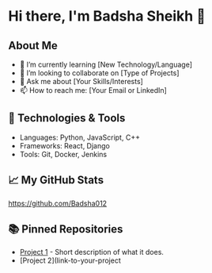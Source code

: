 # Hi there, I'm Badsha Sheikh 👋

## About Me
- 🌱 I’m currently learning [New Technology/Language]
- 👯 I’m looking to collaborate on [Type of Projects]
- 💬 Ask me about [Your Skills/Interests]
- 📫 How to reach me: [Your Email or LinkedIn]

## 🔧 Technologies & Tools
- Languages: Python, JavaScript, C++
- Frameworks: React, Django
- Tools: Git, Docker, Jenkins

## 📈 My GitHub Stats
https://github.com/Badsha012

## 📚 Pinned Repositories
- [Project 1](link-to-your-project) - Short description of what it does.
- [Project 2](link-to-your-project
